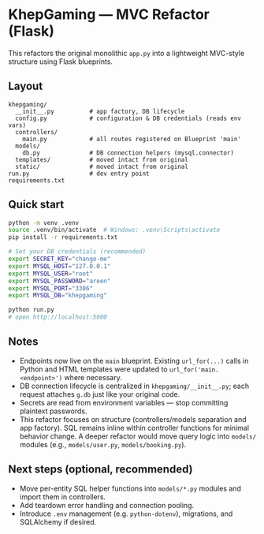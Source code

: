 # KhepGaming — MVC Refactor (Flask)

This refactors the original monolithic `app.py` into a lightweight MVC-style structure using Flask blueprints.

## Layout

```text
khepgaming/
  __init__.py          # app factory, DB lifecycle
  config.py            # configuration & DB credentials (reads env vars)
  controllers/
    main.py            # all routes registered on Blueprint 'main'
  models/
    db.py              # DB connection helpers (mysql.connector)
  templates/           # moved intact from original
  static/              # moved intact from original
run.py                 # dev entry point
requirements.txt
```

## Quick start

```bash
python -m venv .venv
source .venv/bin/activate  # Windows: .venv\Scripts\activate
pip install -r requirements.txt

# Set your DB credentials (recommended)
export SECRET_KEY="change-me"
export MYSQL_HOST="127.0.0.1"
export MYSQL_USER="root"
export MYSQL_PASSWORD="areen"
export MYSQL_PORT="3306"
export MYSQL_DB="khepgaming"

python run.py
# open http://localhost:5000
```

## Notes

- Endpoints now live on the `main` blueprint. Existing `url_for(...)` calls in Python and HTML templates were updated to `url_for('main.<endpoint>')` where necessary.
- DB connection lifecycle is centralized in `khepgaming/__init__.py`; each request attaches `g.db` just like your original code.
- Secrets are read from environment variables — stop committing plaintext passwords.
- This refactor focuses on structure (controllers/models separation and app factory). SQL remains inline within controller functions for minimal behavior change. A deeper refactor would move query logic into `models/` modules (e.g., `models/user.py`, `models/booking.py`).

## Next steps (optional, recommended)

- Move per-entity SQL helper functions into `models/*.py` modules and import them in controllers.
- Add teardown error handling and connection pooling.
- Introduce `.env` management (e.g. `python-dotenv`), migrations, and SQLAlchemy if desired.
```
